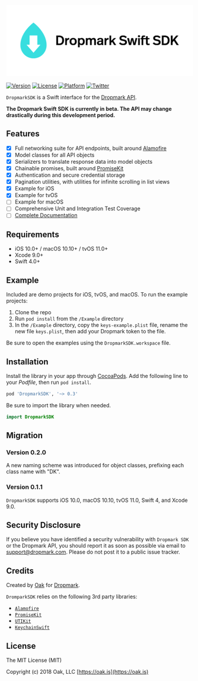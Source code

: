 <p align="center" >
    <img src="https://raw.githubusercontent.com/dropmark/Swift-SDK/master/DropmarkSwiftSDK.png" alt="Dropmark Swift SDK" title="Dropmark Swift SDK" width="506" height="192"
</p>

[![Version](https://img.shields.io/cocoapods/v/DropmarkSDK.svg?style=flat)](https://cocoapods.org/pods/DropmarkSDK)
[![License](https://img.shields.io/cocoapods/l/DropmarkSDK.svg?style=flat)](https://cocoapods.org/pods/DropmarkSDK)
[![Platform](https://img.shields.io/cocoapods/p/DropmarkSDK.svg?style=flat)](https://cocoapods.org/pods/DropmarkSDK)
[![Twitter](https://img.shields.io/badge/twitter-%40oakstudios-blue.svg)](http://twitter.com/oakstudios)

`DropmarkSDK` is a Swift interface for the [Dropmark API](https://www.dropmark.com/api/topics/introduction/). 

**The Dropmark Swift SDK is currently in beta. The API may change drastically during this development period.**

## Features

- [x] Full networking suite for API endpoints, built around [Alamofire](https://github.com/Alamofire/Alamofire)
- [x] Model classes for all API objects
- [x] Serializers to translate response data into model objects
- [x] Chainable promises, built around [PromiseKit](https://github.com/mxcl/PromiseKit)
- [x] Authentication and secure credential storage
- [x] Pagination utilities, with utilities for infinite scrolling in list views
- [x] Example for iOS
- [x] Example for tvOS
- [ ] Example for macOS
- [ ] Comprehensive Unit and Integration Test Coverage
- [ ] [Complete Documentation](https://dropmark.github.io/Dropmark-Swift-SDK)

## Requirements

- iOS 10.0+ / macOS 10.10+ / tvOS 11.0+
- Xcode 9.0+
- Swift 4.0+

## Example

Included are demo projects for iOS, tvOS, and macOS. To run the example projects:

1. Clone the repo
2. Run `pod install` from the `/Example` directory
3. In the `/Example` directory, copy the `keys-example.plist` file, rename the new file `keys.plist`, then add your Dropmark token to the file. 

Be sure to open the examples using the `DropmarkSDK.workspace` file.

## Installation

Install the library in your app through [CocoaPods](http://cocoapods.org). Add the following line to your *Podfile*, then run `pod install`.

```ruby
pod 'DropmarkSDK', '~> 0.3'
```

Be sure to import the library when needed.

```swift
import DropmarkSDK
```

## Migration

### Version 0.2.0
A new naming scheme was introduced for object classes, prefixing each class name with "DK".

### Version 0.1.1

`DropmarkSDK` supports iOS 10.0, macOS 10.10, tvOS 11.0, Swift 4, and Xcode 9.0.

## Security Disclosure

If you believe you have identified a security vulnerability with `Dropmark SDK` or the Dropmark API, you should report it as soon as possible via email to support@dropmark.com. Please do not post it to a public issue tracker.

## Credits

Created by [Oak](https://oak.is) for [Dropmark](https://www.dropmark.com).

`DromparkSDK` relies on the following 3rd party libraries:

- [`Alamofire`](https://github.com/Alamofire/Alamofire)
- [`PromiseKit`](https://github.com/mxcl/PromiseKit)
- [`UTIKit`](https://github.com/cockscomb/UTIKit)
- [`KeychainSwift`](https://github.com/evgenyneu/keychain-swift)

## License

The MIT License (MIT)

Copyright (c) 2018 Oak, LLC [https://oak.is](https://oak.is)
